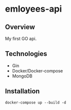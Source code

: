 # emloyees-api

## Overview
My first GO api.

## Technologies
- Gin
- Docker/Docker-compose
- MongoDB

## Installation
`docker-compose up --build -d`


